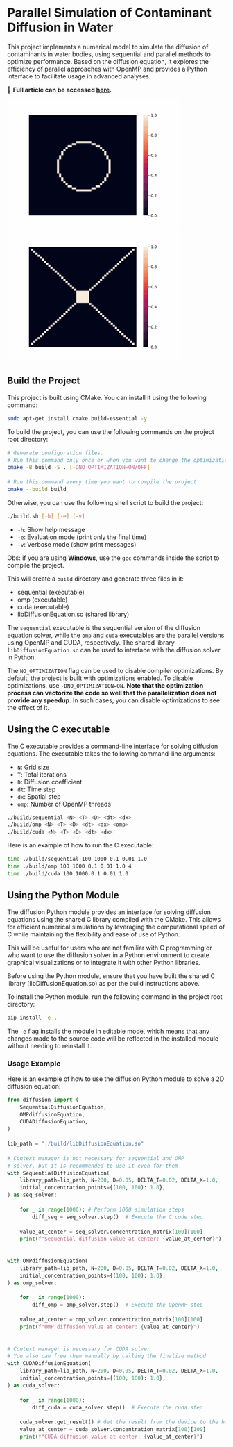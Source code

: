 # Parallel Simulation of Contaminant Diffusion in Water

This project implements a numerical model to simulate the diffusion of contaminants in water bodies, using sequential and parallel methods to optimize performance. Based on the diffusion equation, it explores the efficiency of parallel approaches with OpenMP and provides a Python interface to facilitate usage in advanced analyses.

📄 **Full article can be accessed [here](./docs/).**

<p float="left">
    <img src="./data/gifs/simulation_circle.gif" width="" height="300" />
    <img src="./data/gifs/simulation_X.gif" width="" height="300" />
</p>

## Build the Project
This project is built using CMake. You can install it using the following command:

```bash
sudo apt-get install cmake build-essential -y
```

To build the project, you can use the following commands on the project root directory:
```bash
# Generate configuration files. 
# Run this command only once or when you want to change the optimization flag
cmake -B build -S . [-DNO_OPTIMIZATION=ON/OFF]

# Run this command every time you want to compile the project
cmake --build build 
```

Otherwise, you can use the following shell script to build the project:
```bash
./build.sh [-h] [-e] [-v]
```
- `-h`: Show help message
- `-e`: Evaluation mode (print only the final time)
- `-v`: Verbose mode (show print messages)

Obs: if you are using __Windows__, use the `gcc` commands inside the script to compile the project.

This will create a `build` directory and generate three files in it:
- sequential (executable)
- omp (executable)
- cuda (executable)
- libDiffusionEquation.so (shared library)

The `sequential` executable is the sequential version of the diffusion equation solver, while the `omp` and `cuda` executables are the parallel versions using OpenMP and CUDA, respectively. The shared library `libDiffusionEquation.so` can be used to interface with the diffusion solver in Python.

The `NO_OPTIMIZATION` flag can be used to disable compiler optimizations. By default, the project is built with optimizations enabled. To disable optimizations, use `-DNO_OPTIMIZATION=ON`. **Note that the optimization process can vectorize the code so well that the parallelization does not provide any speedup**. In such cases, you can disable optimizations to see the effect of it.

## Using the C executable
The C executable provides a command-line interface for solving diffusion equations. The executable takes the following command-line arguments:

- `N`: Grid size
- `T`: Total iterations
- `D`: Diffusion coefficient
- `dt`: Time step
- `dx`: Spatial step
- `omp`: Number of OpenMP threads

```bash
./build/sequential <N> <T> <D> <dt> <dx>
./build/omp <N> <T> <D> <dt> <dx> <omp>
./build/cuda <N> <T> <D> <dt> <dx>
```

Here is an example of how to run the C executable:
```bash
time ./build/sequential 100 1000 0.1 0.01 1.0
time ./build/omp 100 1000 0.1 0.01 1.0 4
time ./build/cuda 100 1000 0.1 0.01 1.0
```

## Using the Python Module
The diffusion Python module provides an interface for solving diffusion equations using the shared C library compiled with the CMake. This allows for efficient numerical simulations by leveraging the computational speed of C while maintaining the flexibility and ease of use of Python.

This will be useful for users who are not familiar with C programming or who want to use the diffusion solver in a Python environment to create graphical visualizations or to integrate it with other Python libraries.

Before using the Python module, ensure that you have built the shared C library (libDiffusionEquation.so) as per the build instructions above.

To install the Python module, run the following command in the project root directory:
```bash
pip install -e .
```

The `-e` flag installs the module in editable mode, which means that any changes made to the source code will be reflected in the installed module without needing to reinstall it.

### Usage Example
Here is an example of how to use the diffusion Python module to solve a 2D diffusion equation:

```python
from diffusion import (
    SequentialDiffusionEquation,
    OMPdiffusionEquation,
    CUDADiffusionEquation,
)

lib_path = "./build/libDiffusionEquation.so"

# Context manager is not necessary for sequential and OMP
# solver, but it is recommended to use it even for them
with SequentialDiffusionEquation(
    library_path=lib_path, N=200, D=0.05, DELTA_T=0.02, DELTA_X=1.0,
    initial_concentration_points={(100, 100): 1.0},
) as seq_solver:

    for _ in range(1000): # Perform 1000 simulation steps
        diff_seq = seq_solver.step()  # Execute the C code step
    
    value_at_center = seq_solver.concentration_matrix[100][100]
    print(f"Sequential diffusion value at center: {value_at_center}")


with OMPdiffusionEquation(
    library_path=lib_path, N=200, D=0.05, DELTA_T=0.02, DELTA_X=1.0,
    initial_concentration_points={(100, 100): 1.0},
) as omp_solver:

    for _ in range(1000):
        diff_omp = omp_solver.step()  # Execute the OpenMP step
    
    value_at_center = omp_solver.concentration_matrix[100][100]
    print(f"OMP diffusion value at center: {value_at_center}")


# Context manager is necessary for CUDA solver
# You also can free them manually by calling the finalize method
with CUDADiffusionEquation(
    library_path=lib_path, N=200, D=0.05, DELTA_T=0.02, DELTA_X=1.0,
    initial_concentration_points={(100, 100): 1.0},
) as cuda_solver:

    for _ in range(1000):
        diff_cuda = cuda_solver.step()  # Execute the cuda step
    
    cuda_solver.get_result() # Get the result from the device to the host
    value_at_center = cuda_solver.concentration_matrix[100][100]
    print(f"CUDA diffusion value at center: {value_at_center}")

```
